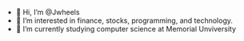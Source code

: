 - 👋 Hi, I’m @Jwheels
- 👀 I’m interested in finance, stocks, programming, and technology.
- 🌱 I’m currently studying computer science at Memorial Unviversity

<!---
Jwheels/Jwheels is a ✨ special ✨ repository because its `README.md` (this file) appears on your GitHub profile.
You can click the Preview link to take a look at your changes.
--->
